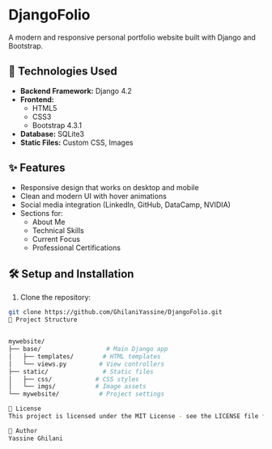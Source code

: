 # DjangoFolio

A modern and responsive personal portfolio website built with Django and Bootstrap.

## 🚀 Technologies Used

- **Backend Framework:** Django 4.2
- **Frontend:**
  - HTML5
  - CSS3
  - Bootstrap 4.3.1
- **Database:** SQLite3
- **Static Files:** Custom CSS, Images

## ✨ Features

- Responsive design that works on desktop and mobile
- Clean and modern UI with hover animations
- Social media integration (LinkedIn, GitHub, DataCamp, NVIDIA)
- Sections for:
  - About Me
  - Technical Skills
  - Current Focus
  - Professional Certifications

## 🛠️ Setup and Installation

1. Clone the repository:
```bash
git clone https://github.com/GhilaniYassine/DjangoFolio.git
🎨 Project Structure


mywebsite/
├── base/                  # Main Django app
│   ├── templates/        # HTML templates
│   └── views.py         # View controllers
├── static/               # Static files
│   ├── css/            # CSS styles
│   └── imgs/           # Image assets
└── mywebsite/           # Project settings

📝 License
This project is licensed under the MIT License - see the LICENSE file for details.

👤 Author
Yassine Ghilani
